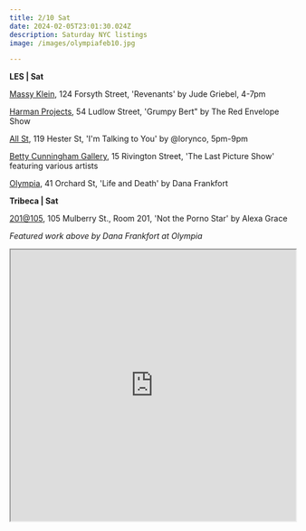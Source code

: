 ```yaml
---
title: 2/10 Sat
date: 2024-02-05T23:01:30.024Z
description: Saturday NYC listings
image: /images/olympiafeb10.jpg

---
```

**L﻿ES | Sat**

[Massy Klein](https://www.masseyklein.com/exhibitions/70-jude-griebel-revenants/), 124 Forsyth Street, 'Revenants' by Jude Griebel, 4-7pm

[Harman Projects](https://www.harmanprojects.com/exhibitions/65-red-envelope-show-2024/), 54 Ludlow Street, 'Grumpy Bert" by The Red Envelope Show

[All St](https://allstnyc.com/), 119 Hester St, 'I'm Talking to You' by @lorynco, 5pm-9pm

[Betty Cunningham Gallery](http://www.bettycuninghamgallery.com/exhibitions/the-last-picture-show), 15 Rivington Street, 'The Last Picture Show' featuring various artists

[Olympia](https://olympiart.org/life-and-death), 41 Orchard St, 'Life and Death' by Dana Frankfort

**Tribeca | Sat**

[201@105](https://www.201at105.com/), 105 Mulberry St., Room 201, 'Not the Porno Star' by Alexa Grace

*F﻿eatured work above by Dana Frankfort at Olympia*

<iframe src="https://www.google.com/maps/d/u/1/embed?mid=1FyoMKn9NzrK5aaHjJEWM_Z6pAGlcYfs&ehbc=2E312F" width="100%" height="480"></iframe>